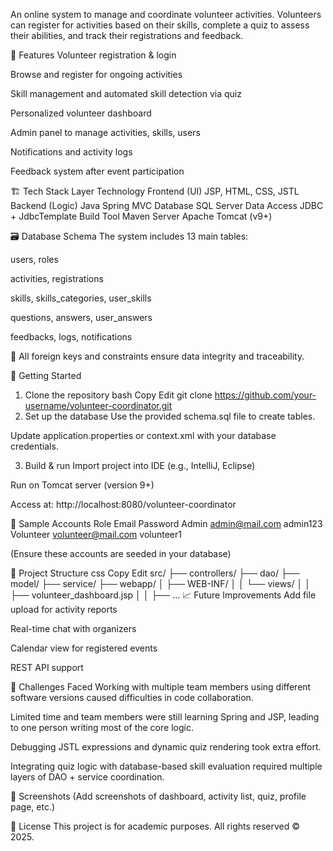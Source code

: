 An online system to manage and coordinate volunteer activities. Volunteers can register for activities based on their skills, complete a quiz to assess their abilities, and track their registrations and feedback.

📌 Features
Volunteer registration & login

Browse and register for ongoing activities

Skill management and automated skill detection via quiz

Personalized volunteer dashboard

Admin panel to manage activities, skills, users

Notifications and activity logs

Feedback system after event participation

🏗️ Tech Stack
Layer	Technology
Frontend (UI)	JSP, HTML, CSS, JSTL
Backend (Logic)	Java Spring MVC
Database	SQL Server
Data Access	JDBC + JdbcTemplate
Build Tool	Maven
Server	Apache Tomcat (v9+)

🗃️ Database Schema
The system includes 13 main tables:

users, roles

activities, registrations

skills, skills_categories, user_skills

questions, answers, user_answers

feedbacks, logs, notifications

🔗 All foreign keys and constraints ensure data integrity and traceability.

🚀 Getting Started
1. Clone the repository
bash
Copy
Edit
git clone https://github.com/your-username/volunteer-coordinator.git
2. Set up the database
Use the provided schema.sql file to create tables.

Update application.properties or context.xml with your database credentials.

3. Build & run
Import project into IDE (e.g., IntelliJ, Eclipse)

Run on Tomcat server (version 9+)

Access at: http://localhost:8080/volunteer-coordinator

🧪 Sample Accounts
Role	Email	Password
Admin	admin@mail.com	admin123
Volunteer	volunteer@mail.com	volunteer1

(Ensure these accounts are seeded in your database)

🧩 Project Structure
css
Copy
Edit
src/
├── controllers/
├── dao/
├── model/
├── service/
├── webapp/
│   ├── WEB-INF/
│   │   └── views/
│   │       ├── volunteer_dashboard.jsp
│   │       ├── ...
📈 Future Improvements
Add file upload for activity reports

Real-time chat with organizers

Calendar view for registered events

REST API support

🤔 Challenges Faced
Working with multiple team members using different software versions caused difficulties in code collaboration.

Limited time and team members were still learning Spring and JSP, leading to one person writing most of the core logic.

Debugging JSTL expressions and dynamic quiz rendering took extra effort.

Integrating quiz logic with database-based skill evaluation required multiple layers of DAO + service coordination.

📸 Screenshots
(Add screenshots of dashboard, activity list, quiz, profile page, etc.)

📄 License
This project is for academic purposes. All rights reserved © 2025.

